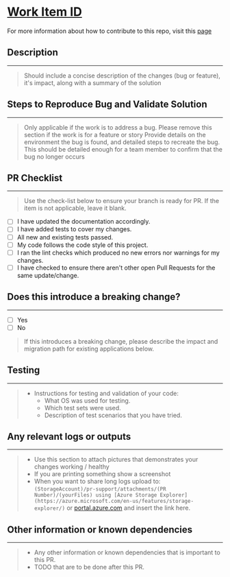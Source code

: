 # [Work Item ID](./pull_request_template.md)

For more information about how to contribute to this repo, visit this [page](https://github.com/microsoft/code-with-engineering-playbook/blob/main/CONTRIBUTING.md)

## Description

---

> Should include a concise description of the changes (bug or feature), it's impact, along with a summary of the solution

## Steps to Reproduce Bug and Validate Solution

---
> Only applicable if the work is to address a bug. Please remove this section if the work is for a feature or story
> Provide details on the environment the bug is found, and detailed steps to recreate the bug.
> This should be detailed enough for a team member to confirm that the bug no longer occurs

## PR Checklist

---

> Use the check-list below to ensure your branch is ready for PR.  If the item is not applicable, leave it blank.

- [ ] I have updated the documentation accordingly.
- [ ] I have added tests to cover my changes.
- [ ] All new and existing tests passed.
- [ ] My code follows the code style of this project.
- [ ] I ran the lint checks which produced no new errors nor warnings for my changes.
- [ ] I have checked to ensure there aren't other open Pull Requests for the same update/change.

## Does this introduce a breaking change?

---

- [ ] Yes
- [ ] No

> If this introduces a breaking change, please describe the impact and migration path for existing applications below.

## Testing

---

> - Instructions for testing and validation of your code:
>   - What OS was used for testing.
>   - Which test sets were used.
>   - Description of test scenarios that you have tried.

## Any relevant logs or outputs

---

> - Use this section to attach pictures that demonstrates your changes working / healthy
> - If you are printing something show a screenshot
> - When you want to share long logs upload to:
>  `(StorageAccount)/pr-support/attachments/(PR Number)/(yourFiles) using [Azure Storage Explorer](https://azure.microsoft.com/en-us/features/storage-explorer/)` or [portal.azure.com](https://portal.azure.com) and insert the link here.

## Other information or known dependencies

---

> - Any other information or known dependencies that is important to this PR.
> - TODO that are to be done after this PR.
